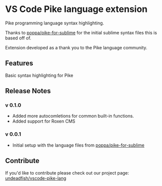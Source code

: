 # VS Code Pike language extension 

Pike programming language syntax highlighting.

Thanks to [poppa/pike-for-sublime](http://github.com/poppa/pike-for-sublime) for the initial sublime syntax files this is based off of.

Extension developed as a thank you to the Pike language community.

## Features

Basic syntax highlighting for Pike

## Release Notes
### v 0.1.0
* Added more autocomletions for common built-in functions.
* Added support for Roxen CMS

### v 0.0.1
* Initial setup with the language files from [poppa/pike-for-sublime](http://github.com/poppa/pike-for-sublime)

## Contribute

If you'd like to contribute please check out our project page: [undeadfish/vscode-pike-lang](http://github.com/undeadfish/vscode-pike-lang)
